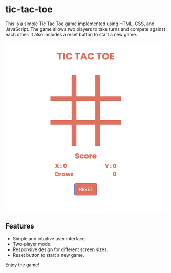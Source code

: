 # tic-tac-toe

This is a simple Tic Tac Toe game implemented using HTML, CSS, and JavaScript. The game allows two players to take turns and compete against each other. It also includes a reset button to start a new game.

![screenshot](./screenshot-tic-tac-toe.png)

## Features

- Simple and intuitive user interface.
- Two-player mode.
- Responsive design for different screen sizes.
- Reset button to start a new game.

Enjoy the game!
